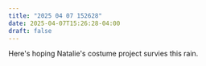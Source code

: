 ```yaml
---
title: "2025 04 07 152628"
date: 2025-04-07T15:26:28-04:00
draft: false
---
```

Here's hoping Natalie's costume project survies this rain.